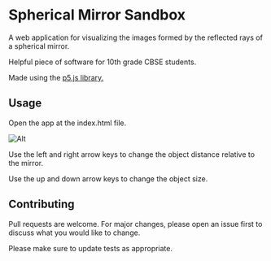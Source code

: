# Spherical Mirror Sandbox

A web application for visualizing the images formed by the reflected rays of a spherical mirror.

Helpful piece of software for 10th grade CBSE students.

Made using the [p5.js library.](https://p5js.org/)

## Usage

Open the app at the index.html file.

![Alt](https://github.com/shahank101/sphericalmirrorsandbox/blob/master/screenshot.PNG?raw=true)

Use the left and right arrow keys to change the object distance relative to the mirror.

Use the up and down arrow keys to change the object size.

## Contributing
Pull requests are welcome. For major changes, please open an issue first to discuss what you would like to change.

Please make sure to update tests as appropriate.
